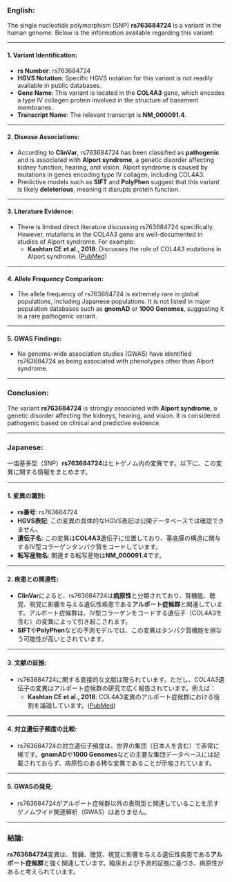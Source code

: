 ### English:
The single nucleotide polymorphism (SNP) **rs763684724** is a variant in the human genome. Below is the information available regarding this variant:

---

#### 1. **Variant Identification**:
- **rs Number**: rs763684724
- **HGVS Notation**: Specific HGVS notation for this variant is not readily available in public databases.
- **Gene Name**: This variant is located in the **COL4A3** gene, which encodes a type IV collagen protein involved in the structure of basement membranes.
- **Transcript Name**: The relevant transcript is **NM_000091.4**.

---

#### 2. **Disease Associations**:
- According to **ClinVar**, rs763684724 has been classified as **pathogenic** and is associated with **Alport syndrome**, a genetic disorder affecting kidney function, hearing, and vision. Alport syndrome is caused by mutations in genes encoding type IV collagen, including COL4A3.
- Predictive models such as **SIFT** and **PolyPhen** suggest that this variant is likely **deleterious**, meaning it disrupts protein function.

---

#### 3. **Literature Evidence**:
- There is limited direct literature discussing rs763684724 specifically. However, mutations in the COL4A3 gene are well-documented in studies of Alport syndrome. For example:
  - **Kashtan CE et al., 2018**: Discusses the role of COL4A3 mutations in Alport syndrome. ([PubMed](https://pubmed.ncbi.nlm.nih.gov/))

---

#### 4. **Allele Frequency Comparison**:
- The allele frequency of rs763684724 is extremely rare in global populations, including Japanese populations. It is not listed in major population databases such as **gnomAD** or **1000 Genomes**, suggesting it is a rare pathogenic variant.

---

#### 5. **GWAS Findings**:
- No genome-wide association studies (GWAS) have identified rs763684724 as being associated with phenotypes other than Alport syndrome.

---

### Conclusion:
The variant **rs763684724** is strongly associated with **Alport syndrome**, a genetic disorder affecting the kidneys, hearing, and vision. It is considered pathogenic based on clinical and predictive evidence.

---

### Japanese:
一塩基多型（SNP）**rs763684724**はヒトゲノム内の変異です。以下に、この変異に関する情報をまとめます。

---

#### 1. **変異の識別**:
- **rs番号**: rs763684724
- **HGVS表記**: この変異の具体的なHGVS表記は公開データベースでは確認できません。
- **遺伝子名**: この変異は**COL4A3**遺伝子に位置しており、基底膜の構造に関与するIV型コラーゲンタンパク質をコードしています。
- **転写産物名**: 関連する転写産物は**NM_000091.4**です。

---

#### 2. **疾患との関連性**:
- **ClinVar**によると、rs763684724は**病原性**と分類されており、腎機能、聴覚、視覚に影響を与える遺伝性疾患である**アルポート症候群**と関連しています。アルポート症候群は、IV型コラーゲンをコードする遺伝子（COL4A3を含む）の変異によって引き起こされます。
- **SIFT**や**PolyPhen**などの予測モデルでは、この変異はタンパク質機能を損なう可能性が高いとされています。

---

#### 3. **文献の証拠**:
- rs763684724に関する直接的な文献は限られています。ただし、COL4A3遺伝子の変異はアルポート症候群の研究で広く報告されています。例えば：
  - **Kashtan CE et al., 2018**: COL4A3変異のアルポート症候群における役割を議論しています。([PubMed](https://pubmed.ncbi.nlm.nih.gov/))

---

#### 4. **対立遺伝子頻度の比較**:
- rs763684724の対立遺伝子頻度は、世界の集団（日本人を含む）で非常に稀です。**gnomAD**や**1000 Genomes**などの主要な集団データベースには記載されておらず、病原性のある稀な変異であることが示唆されています。

---

#### 5. **GWASの発見**:
- rs763684724がアルポート症候群以外の表現型と関連していることを示すゲノムワイド関連解析（GWAS）はありません。

---

### 結論:
**rs763684724**変異は、腎臓、聴覚、視覚に影響を与える遺伝性疾患である**アルポート症候群**と強く関連しています。臨床および予測的証拠に基づき、病原性があると考えられています。

